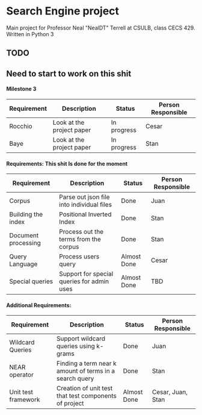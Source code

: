 # Search Engine project 
Main project for Professor Neal "NealDT" Terrell at CSULB, class CECS 429. Written in Python  3 

## TODO 

## Need to start to work on this shit

#### Milestone 3 
Requirement | Description | Status | Person Responsible
-----|-----|-----|-----|
Rocchio | Look at the project paper | In progress | Cesar 
Baye | Look at the project paper | In progress | Stan 

#### Requirements: This shit Is done for the moment 
Requirement | Description | Status | Person Responsible
-----|-----|-----|-----|
Corpus | Parse out json file into individual files| Done | Juan 
Building the index | Positional Inverted Index | Done | Stan
Document processing | Process out the terms from the corpus  | Done | Stan
Query Language | Process users query | Almost Done | Cesar 
Special queries | Support for special queries for admin uses | Almost Done | TBD

#### Additional Requirements:
Requirement | Description | Status | Person Responsible
-----|-----|-----|-----|
Wildcard Queries| Support wildcard queries using k-grams | Done | Juan
NEAR operator| Finding a term near k amount of terms in a search query  | Done | Stan
Unit test framework| Creation of unit test that test components of project | Almost Done | Cesar, Juan, Stan

